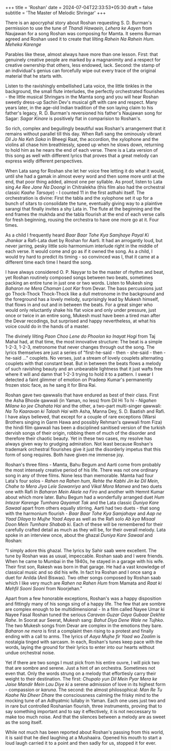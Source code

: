 +++
title = 'Roshan'
date = 2024-07-04T22:33:53+05:30
draft = false
subtitle = 'The Master of Melodic Shringar'
+++

There is an apocryphal story about Roshan requesting S. D. Burman's permission to use the tune of _Thandi Hawaein, Lehera ke Aayen_ from Naujawan for a song Roshan was composing for Mamta. It seems Burman agreed and Roshan used it to create that lilting _Rahein Na Rahein Hum. Meheka Karenge_

Parables like these, almost always have more than one lesson. First: that genuinely creative people are marked by a magnanimity and a respect for creative ownership that others, less endowed, lack. Second: the stamp of an individual's genius can forcefully wipe out every trace of the original material that he starts with.

Listen to the ravishingly embellished Lata voice, the little tinkles in the background, the small flute interludes, the perfectly orchestrated flourishes - the little musical Shringars in the Mamta song and you will hear Roshan sweetly dress-up Sachin Dev's musical gift with care and respect. Many years later, in the age-old Indian tradition of the son laying claim to his father's legacy, R. D. Burman's reversioned his father's Naujawan song for Sagar: _Sagar Kinare_ is positively flat in comparision to Roshan's.

So rich, complex and beguilingly beautiful was Roshan's arrangement that it remains without parallel till this day. When Rafi sang the ominously vibrant _Dil Jo Na Keh Saka_ in Bheegi Raat, the accordion, the xylophone and the violins all chase him breathlessly, speed up when he slows down, returning to hold him as he nears the end of each verse. There is a Lata version of this song as well with different lyrics that proves that a great melody can express widly different perspectives.

When Lata sang for Roshan she let her voice free letting it do what it would, until she had a gamak in almost every word and then some more until at the end, that poor thing added, almost one per syllable. As proof, listen to Lata sing _Ae Ree Jane Na Doongi_ in Chitralekha (this film also had the orchestral classic _Kaahe Tarsaye_) - I counted 11 in the first asthahi itself. The orchestration is divine: First the tabla and the xylophone set it up for a bunch of sitars to consolidate the tune, eventually giving way to a plaintive sarangi that finally invites a shy Lata in. The flute at the beginning and the end frames the mukhda and the tabla flourish at the end of each verse calls for fresh beginning, rousing the orchestra to have one more go at it. Four times.

As a child I frequently heard _Baar Baar Tohe Kya Samjhaye Payal Ki Jhankar_ a Rafi-Lata duet by Roshan for Aarti. It had an arrogantly loud, but never jarring, pesky little solo harmomium interlude right in the middle of each verse. It would come and go as if it owned the song. As a child, I would try hard to predict its timing - so convinced was I, that it came at a different time each time I heard the song.

I have always considered O. P. Nayyar to be the master of rhythm and beat, yet Roshan routinely composed songs between two beats, sometimes packing an entire tune in just one or two words. Listen to Mukesh sing _Baharon ne Mera Chaman Loot Kar_ from Devar. The bass percussions just go Thock-Thock Thock-Thock like a dull metronome in the background and the foreground has a lovely melody, surprisingly lead by Mukesh himself, that flows in and out and in between the beats. For a great singer who would only reluctantly shake his flat voice and only under pressure, just once or twice in an entire song, Mukesh must have been a tired man after the Devar recodings, but surprised and happy nevertheless, at what his voice could do in the hands of a master.

The divinely lilting _Paon Choo Lene do Phoolon ko Inayat Hogi_ from Taj Mahal had, at that time, the most innovative structure: The beat is a simple 1-2-3, 1-2-3, metronome that never changes through out the song. The lyrics themselves are just a series of "first-he-said - then - she-said - then - he-said ..." couplets. No verses, just a stream of lovely couplets alternating couplets with that constant beat. But in between the beats flows a melody of such ravishing beauty and an unbearable lightness that it just wafts free where it will and damn that 1-2-3 trying to hold it to a pattern. I swear I detected a faint glimmer of emotion on Pradeep Kumar's permanently frozen stoic face, as he sang it for Bina Rai.

Roshan gave two qawwalis that have endured as best of their class. First the Asha Bhosle qawwali (in Yaman, no less) from Dil Hi To hi - _Nigahen Milane ko jee Chahata Hai_ and the other, a two-part multi-singer qawwali: _Na To Kaaravan ki Talash Hai_ with Asha, Manna Dey, S. D. Baatish and Rafi. I have alays believed, that except for a couple of rare exceptions (Warsi Brothers singing in Garm Hawa and possibly Rehman's qawwali from Fiza) the hindi film qawwali has been a disciplined sanitised version of the turkish dervish songs of their origin, robbing them of much of the disorder and therefore their chaotic beauty. Yet in these two cases, my resolve has always given way to grudging admiration. Not least because Roshan's trademark orchestral flourishes give it just the disorderly impetus that this form of song requires. Both have given me immense joy.

Roshan's three films - Mamta, Bahu Begum and Aarti come from probably the most intensely creative period of his life. There was not one ordinary song in any of three films. None less than memorable. Mamta had four Lata's four solos - _Rahen na Rahen hum_, _Rehte the Kabhi Jin ke Dil Mein_, _Chahe to Mera Jiya Lele Sawanriya_ and _Vikal Mora Manwa_ and two duets one with Rafi _In Baharon Mein Akele na Firo_ and another with Hemnt Kumar about which more later. Bahu Begum had a wonderfully arranged duet _Hum Intezar Karenge Tumhara Qayamat Tak_ and the Lata classic _Duniya Kare Sawaal_ apart from others equally stirring. Aarti had two duets - that song with the harmonium flourish - _Baar Baar Tohe Kya Samjahaye_ and _Aap ne Yaad Dilaya to Mujhe Yaad Aaya_ as well as the Rafi solo _Ab kya Misaal Doon Mein Tumhare Shabab ki_. Each of these will be remembered for their carefully crafted detail as much as they will be, for their overall melody. Lata spoke in an interview once, about the ghazal _Duniya Kare Sawaal_ and Roshan:

"I simply adore this ghazal. The lyrics by Sahir saab were excellent. The tune by Roshan was as usual, impeccable. Roshan saab and I were friends. When he came to Mumbai in the 1940s, he stayed in a garage with his wife. Their first son, Rakesh was born in that garage. He had a vast knowledge of classical music and so did his wife. In fact Ira Roshan and I once sang a duet for Anilda (Anil Biswas). Two other songs composed by Roshan saab which I like very much are _Rahen na Rahen Hum_ from Mamata and _Raat ki Mehfil Sooni Sooni_ from Noorjehan."

Apart from a few honorable exceptions, Roshan's was a happy disposition and fittingly many of his songs sing of a happy life. The few that are sombre are complex enough to be multidimensional - In a film called Nayee Umar ki Nayee Fasal Roshan tuned the serious _Caravan Guzar Gaya Gubaar Dekhte Rahe_. In Soorat aur Seerat, Mukesh sang: _Bahut Diya Dene Wale ne Tujhko_. The two Mukesh songs from Devar are complex in the emotions they bare. _Baharon ne mera_ is first a complaint then rising to a protest and finally ending with a call to arms. The lyrics of _Aaya Mujhe fir Yaad wo Zaalim_ is nostalgia tinged with sarcasm. In each, Roshan's tunes keep pace with the words, laying the ground for their lyrics to enter into our hearts without undue orchestral noise.

Yet if there are two songs I must pick from his entire ouvre, I will pick two that are sombre and serene. Just a hint of an orchestra. Sometimes not even that. Only the words strung on a melody that effortlesly carry their weight to their destination. The first: _Chupalo yun Dil Mein Pyar Mera ke Jaise Mandir Mein Lau Diye ki_ a serene admission of love in its highest form - compassion or _karuna_. The second: the almost philosophical: _Man Re Tu Kaahe Na Dheer Dhare_ the consciousness calming the frisky mind to the mocking tune of an Adhyatmic lullaby in Yaman. Each one uses just two and in rare but controlled Roshanian flourish, three instruments, proving that to say something important and to say it effectively, it is not neccessary to make too much noise. And that the silences between a melody are as sweet as the song itself.

While not much has been reported about Roshan's passing from this world, it is said that he died laughing at a Mushaaira. Opened his mouth to start a loud laugh carried it to a point and then sadly for us, stopped it for ever.
